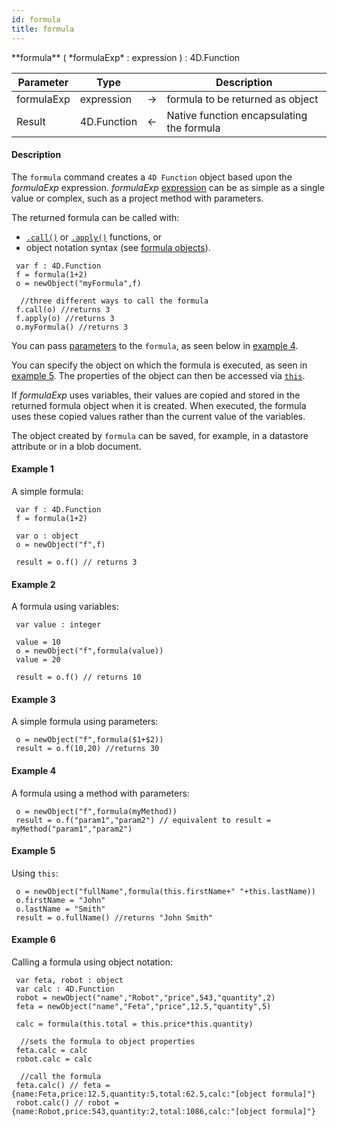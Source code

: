 ```yaml
---
id: formula
title: formula
---
```



<!-- REF #_command_.formula.Syntax -->**formula** ( *formulaExp* : expression ) : 4D.Function<!-- END REF -->


<!-- REF #_command_.formula.Params -->
|Parameter|Type||Description|
|---------|--- |:---:|------|
|formulaExp|expression|&#8594;|formula to be returned as object|
|Result|4D.Function|&#8592;|Native function encapsulating the formula|
<!-- END REF -->


#### Description

The `formula` command <!-- REF #_command_.formula.Summary -->creates a `4D Function` object based upon the *formulaExp* expression<!-- END REF -->. *formulaExp* [expression](../basics/lang-expressions.md) can be as simple as a single value or complex, such as a project method with parameters.

The returned formula can be called with:

*	[`.call()`](../FunctionClass.md#call) or [`.apply()`](../FunctionClass.md#apply) functions, or
*	object notation syntax (see [formula objects](../FunctionClass.md#formula-objects)).

```qs
 var f : 4D.Function
 f = formula(1+2)
 o = newObject("myFormula",f)

  //three different ways to call the formula
 f.call(o) //returns 3
 f.apply(o) //returns 3
 o.myFormula() //returns 3
```

You can pass [parameters](../FunctionClass.md#passing-parameters) to the `formula`, as seen below in [example 4](#example-4).

You can specify the object on which the formula is executed, as seen in [example 5](#example-5). The properties of the object can then be accessed via [`this`](../basics/lang-classes.md#this).

If *formulaExp* uses variables, their values are copied and stored in the returned formula object when it is created. When executed, the formula uses these copied values rather than the current value of the variables.

The object created by `formula` can be saved, for example, in a datastore attribute or in a blob document.


#### Example 1

A simple formula:

```qs
 var f : 4D.Function
 f = formula(1+2)

 var o : object
 o = newObject("f",f)

 result = o.f() // returns 3
```

#### Example 2

A formula using variables:

```qs
 var value : integer

 value = 10
 o = newObject("f",formula(value))
 value = 20

 result = o.f() // returns 10
```


#### Example 3

A simple formula using parameters:

```qs
 o = newObject("f",formula($1+$2))
 result = o.f(10,20) //returns 30
```


#### Example 4

A formula using a method with parameters:

```qs
 o = newObject("f",formula(myMethod))
 result = o.f("param1","param2") // equivalent to result = myMethod("param1","param2")
```


#### Example 5

Using `this`:

```qs
 o = newObject("fullName",formula(this.firstName+" "+this.lastName))
 o.firstName = "John"
 o.lastName = "Smith"
 result = o.fullName() //returns "John Smith"
```

#### Example 6

Calling a formula using object notation:

```qs
 var feta, robot : object
 var calc : 4D.Function
 robot = newObject("name","Robot","price",543,"quantity",2)
 feta = newObject("name","Feta","price",12.5,"quantity",5)

 calc = formula(this.total = this.price*this.quantity)

  //sets the formula to object properties
 feta.calc = calc
 robot.calc = calc

  //call the formula
 feta.calc() // feta = {name:Feta,price:12.5,quantity:5,total:62.5,calc:"[object formula]"}
 robot.calc() // robot = {name:Robot,price:543,quantity:2,total:1086,calc:"[object formula]"}
```
